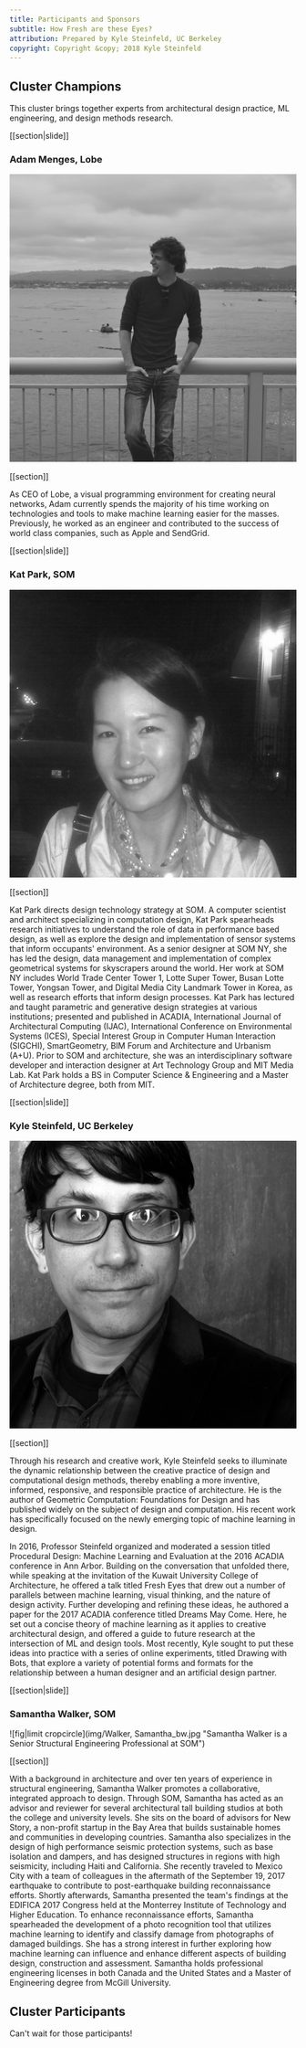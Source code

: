 ```yaml
---
title: Participants and Sponsors
subtitle: How Fresh are these Eyes?
attribution: Prepared by Kyle Steinfeld, UC Berkeley
copyright: Copyright &copy; 2018 Kyle Steinfeld
---
```


## Cluster Champions

This cluster brings together experts from architectural design practice, ML engineering, and design methods research.

[[section|slide]]

### Adam Menges, Lobe

![fig|limit cropcircle](img/IMG_1029.jpg "Adam Menges is the CEO of Lobe")

[[section]]

As CEO of Lobe, a visual programming environment for creating neural networks, Adam currently spends the majority of his time working on technologies and tools to make machine learning easier for the masses. Previously, he worked as an engineer and contributed to the success of world class companies, such as Apple and SendGrid.

[[section|slide]]

### Kat Park, SOM

![fig|limit cropcircle](img/katpark-bw.jpg "Kat Park is the Firmwide Emerging Technology Leader at SOM")

[[section]]

Kat Park directs design technology strategy at SOM. A computer scientist and architect specializing in computation design, Kat Park spearheads research initiatives to understand the role of data in performance based design, as well as explore the design and implementation of sensor systems that inform occupants' environment. As a senior designer at SOM NY, she has led the design, data management and implementation of complex geometrical systems for skyscrapers around the world. Her work at SOM NY includes World Trade Center Tower 1, Lotte Super Tower, Busan Lotte Tower, Yongsan Tower, and Digital Media City Landmark Tower in Korea, as well as research efforts that inform design processes. Kat Park has lectured and taught parametric and generative design strategies at various institutions; presented and published in ACADIA, International Journal of Architectural Computing (IJAC), International Conference on Environmental Systems (ICES), Special Interest Group in Computer Human Interaction (SIGCHI), SmartGeometry, BIM Forum and Architecture and Urbanism (A+U). Prior to SOM and architecture, she was an interdisciplinary software developer and interaction designer at Art Technology Group and MIT Media Lab. Kat Park holds a BS in Computer Science & Engineering and a Master of Architecture degree, both from MIT.

[[section|slide]]

### Kyle Steinfeld, UC Berkeley

![fig|limit cropcircle](img/Steinfeld.jpg "Kyle Steinfeld is an Assistant Professor of Architecture at the University of California, Berkeley")

[[section]]

Through his research and creative work, Kyle Steinfeld seeks to illuminate the dynamic relationship between the creative practice of design and computational design methods, thereby enabling a more inventive, informed, responsive, and responsible practice of architecture. He is the author of Geometric Computation: Foundations for Design and has published widely on the subject of design and computation. His recent work has specifically focused on the newly emerging topic of machine learning in design. 

In 2016, Professor Steinfeld organized and moderated a session titled Procedural Design: Machine Learning and Evaluation at the 2016 ACADIA conference in Ann Arbor. Building on the conversation that unfolded there, while speaking at the invitation of the Kuwait University College of Architecture, he offered a talk titled Fresh Eyes that drew out a number of parallels between machine learning, visual thinking, and the nature of design activity. Further developing and refining these ideas, he authored a paper for the 2017 ACADIA conference titled Dreams May Come. Here, he set out a concise theory of machine learning as it applies to creative architectural design, and offered a guide to future research at the intersection of ML and design tools. Most recently, Kyle sought to put these ideas into practice with a series of online experiments, titled Drawing with Bots, that explore a variety of potential forms and formats for the relationship between a human designer and an artificial design partner.

[[section|slide]]

### Samantha Walker, SOM

![fig|limit cropcircle](img/Walker, Samantha_bw.jpg "Samantha Walker is a Senior Structural Engineering Professional at SOM")

[[section]]

With a background in architecture and over ten years of experience in structural engineering, Samantha Walker promotes a collaborative, integrated approach to design. Through SOM, Samantha has acted as an advisor and reviewer for several architectural tall building studios at both the college and university levels. She sits on the board of advisors for New Story, a non-profit startup in the Bay Area that builds sustainable homes and communities in developing countries. Samantha also specializes in the design of high performance seismic protection systems, such as base isolation and dampers, and has designed structures in regions with high seismicity, including Haiti and California. She recently traveled to Mexico City with a team of colleagues in the aftermath of the September 19, 2017 earthquake to contribute to post-earthquake building reconnaissance efforts. Shortly afterwards, Samantha presented the team's findings at the EDIFICA 2017 Congress held at the Monterrey Institute of Technology and Higher Education. To enhance reconnaissance efforts, Samantha spearheaded the development of a photo recognition tool that utilizes machine learning to identify and classify damage from photographs of damaged buildings. She has a strong interest in further exploring how machine learning can influence and enhance different aspects of building design, construction and assessment. Samantha holds professional engineering licenses in both Canada and the United States and a Master of Engineering degree from McGill University.

## Cluster Participants

Can't wait for those participants!



